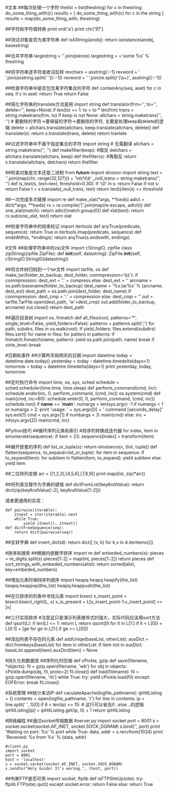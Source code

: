 #文本
##每次处理一个字符
    thelist = list(thestring)
    for c in thestring:
        do_some_thing_with(c)
    results = [ do_some_thing_with(c) for c in the string ]
    results = map(do_some_thing_with, thestring)

##字符和字符值转换
    print ord('a')
    print chr('97')

##测试对象是否为类字符串
    def isAString(anobj):
        return isinstance(anobj, basestring)

##合并字符串
    largestring = ''.join(pieces)
    largestring = ='some %s' % thestring

##将字符串逐字符或者词反转
    revchars = asstring[::-1]
    revword = ' '.join(asstring.spilit(' ')[::-1])
    revword = ' '.join(re.split(r'(\s+)', asstring)[::-1])

##检查字符串中是否包含某字符集合的字符
    def containAny(seq, aset)
        for c in seq:
            if c in aset: return True
        return False

##简化字符串的translate方法是用
    import string
    def translator(frm='', to='', delete='', keep=None)
        if len(to) == 1:
            to = to * len(frm)
        trans = string.maketrans(frm, to)
        if keep is not None:
            allchars = string.maketrans('', '')
            # 要删除的字符->要保留的字符->要删除的字符, 主要是处理keep和delete的逻辑
            delete = allchars.translate(allchars, keep.translate(allchars, delete))
        def translate(s):
            return s.translate(trans, delete)
        return tranlate

##过滤字符串中不属于指定集合的字符
    import string
    # 无需翻译
    allchars = string.maketrans('', '')
    def makefilter(keep):
        #取反
        delchars = allchars.translate(allchars, keep)
        def thefilter(s):
            #再取反
            return s.translate(allchars, delchars)
        return thefilter

##检查对象是文本还是二进制
    from __futurn__ import division
    import string
    text = ''.join(map(chr, range(32,127))) + '\n\r\t\b'
    _null_trans = string.maketrans('', '')
    def is_text(s, text=text, threshold=0.30):
        if '\0' in s:
            return False
        if not s:
            return False
        t = s.translate(_null_trans, text)
        return len(t)/len(s) <= threshold

##一次完成多次替换
    import re
    def make_xlat(\*args, **kwds)
        adict = dict(\*args, **kwds)
        rx = re.compile('|'.join(map(re.escape, adict)))
        def one_xlat(match):
            return adict[match.group(0)]
        def xlat(text):
            return rx.sub(one_xlat, text)
        return xlat

##检查字符串中的结束标记
    import itertools
    def anyTrue(predicate, sequence):
        return True in itertools.imap(predicate, sequence)
    def endsWith(s, *endings):
        return anyTrue(s.endswith, endings)

#文件
##处理字符串中的zip文件
    import cStringIO, zipfile
    class zipString(zipfile.ZipFile):
        def __init__(self, datastring):
            ZipFile.__init__(self, cStringIO.StringIO(datastring))

##将文件树归档到一个tar文件
    import tarfile, os
    def make_tar(folder_to_backup, dest_folder, commpression='bz'):
        if commpression:
            dest_ext = '.' + compress
        else:
            dest_ext = ''
        arcname = os.path.basename(folder_to_backup)
        dest_name = '%s.tar%s' % (arcname, dest_ext)
        dest_path = os.path.join(dest_folder, dest_name)
        if commpression:
            dest_cmp = ':' + compression
        else:
            dest_cmp = ''
        out = tarfile.TarFile.open(dest_path, 'w'+dest_cmp)
        out.add(folder_to_backup, arcname)
        out.close()
        return dest_path

##遍历目录树
    import os, fnmatch
    def all_files(root, patterns='*', single_level=False, yield_folders=False):
        patterns = patterns.split(';')
        for path, subdirs, files in os.walk(root):
            if yield_folders:
                files.extend(subdirs)
            files.sort()
            for name in files:
                for pattern in patterns:
                    if fnmatch.fnmatch(name, pattern):
                        yield os.path.join(path, name)
                        break
            if sinle_level:
                break

#日期和事件
##计算昨天和明天的日期
    import datetime
    today = datetime.date.today()
    yesterday = today - datetime.timedelta(days=1)
    tomorrow = today + datetime.timedelta(days=1)
    print yesterday, today, tomorrow

##定时执行命令
    import time, os, sys, sched
    schedule = sched.scheduler(time.time, time.sleep)
    def perform_command(cmd, inc):
        schedule.ender(inc, 0, perform_command, (cmd, inc))
        os.system(cmd)
    def main(cmd, inc=60):
        schedule.enter(0, 0, perform_command, (cmd, inc))
        schedule.run()
    if __name__ == '__main__':
        numargs = len(sys.argv) -1
        if numargs < 1 or numargs > 2:
            print 'usage: ' +  sys.argv[0] + ' command [seconds_delay]'
            sys.exit(1)
        cmd = sys.argv[1]
        if numbargs < 3:
            main(cmd)
        else:
            inc = int(sys.argv[2])
            main(cmd, inc)

#Python技巧
##循环序列元素和索引
    #将序列转换成迭代器
    for index, item in emumerate(sequence):
        if item > 23:
            sequence[index] = transform(item)

##展开嵌套的序列
    def list_or_tuple(x):
        return isinstance(x, (list, tuple))
    def flatten(sequence, to_expand=list_or_tuple):
        for item in sequence:
            if to_expand(item):
                for subitem in flatten(item, to_expand):
                    yield subitem
            else:
                yield item

##二位阵列变换
    arr = [[1,2,3],[4,5,6],[7,8,9]]
    print map(list, zip(\*arr))

##将列表交替作为字典的键值
    def dictFromList(keyAndValue):
        return dict(zip(keyAndValue[::2], keyAndValue[1::2]))

或者更通用的实现：

    def pairwise(iterable):
        itnext = iter(iterable).next
        while True:
            yield itnext(), itnext()
    def dictFromSequence(seq):
        return dict(pairwise(seq))

##反转字典
    def invert_dict(d):
        return dict([ (v, k) for k,v in d.iteritems()])

#排序和搜索
##根据内嵌数字排序
    import re
    def embeded_numbers(s):
        pieces = re_digits.split(s)
        pieces[1::2] = map(int, pieces[1::2])
        return pieces
    def sort_strings_with_embeded_numbers(alist):
        return sorted(alist, key=embeded_numbers)

##增加元素时保持序列顺序
    import heapq
    heapq.heapify(the_list)
    heapq.heappop(the_list)
    heapq.heappush(the_list)

##在已排序的列表中寻找元素
    import bisect
    x_insert_point = bisect.bisect_right(L, x)
    x_is_present = L[x_insert_point-1:x_insert_point] == [x]

##三行实现排序
    #注意这只是演示列表推导式的强大，实际代码应该用sort方法
    def qsort(L):
        if len(L) <= 1: return L
    return qsort([lt for lt in L[1:] if lt < L[0]) + L[0:1] + [ge for ge in L[1:] if ge >= L[0]])

##添加列表不存在的元素
    def addUniqe(baseList, otherList):
        auxDict = dict.fromkeys(baseList)
        for item in otherList:
            if item not in auxDict:
                baseList.append(item)
                auxDict[item] = None

#持久化和数据库
##序列化时压缩
    def cPickle, gzip
    def save(filename, *objects):
        fil = gzip.open(filename, 'wb')
        for obj in objects: cPickle.dump(obj, fil, proto=2)
        fil.close()
    def load(filename):
        fil = gzip.open(filename, 'rb')
        while True:
            try: yield cPickle.load(fil)
            except: EOFError: break
        fil.close()

#系统管理
##统计来访IP
    def caculateApache(logfile_pathname):
        ipHitListing = {}
        contents = open(logfile_pathname, 'r')
        for line in contents:
            ip = line.split(' ', 1)[0]
            if 6 < len(ip) <= 15:
                # 这行可以省去if...else...的逻辑
                ipHitListing[ip] = ipHitListing.get(ip, 0) + 1
        return ipHitListing

#网络编程
##通过socket传输数据
    #server.py
    import socket
    port = 8001
    s = socket.socket(socket.AF_INET, socket.SOCK_DGRAM)
    s.bind('', port)
    print 'Waiting on port: %s' % port
    while True:
        data, addr = s.recvfrom(1024)
        print 'Received: %s from %s' % (data, addr)

    #client.py
    import socket
    port = 8081
    host = 'localhost'
    s = socket.socket(socket.AF_INET, socket.SOCK_DGRAM)
    s.sendto("Holy Guido! It's woring.", (host, port))

##判断FTP是否可用
    import socket, ftplib
    def isFTPSiteUp(site):
        try:
            ftplib.FTP(site).quit()
        except socket.error:
            return False
        else:
            return True
